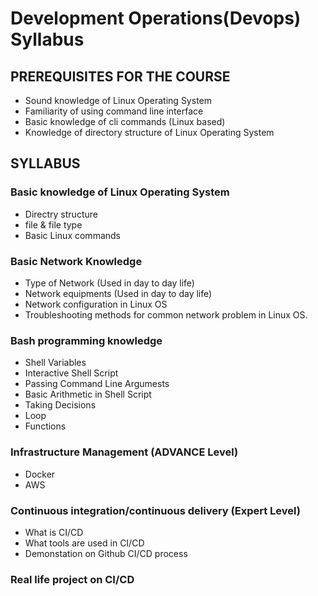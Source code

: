 # Development Operations(Devops) Syllabus

## PREREQUISITES FOR THE COURSE
  - Sound knowledge of Linux Operating System
  - Familiarity of using command line interface
  - Basic knowledge of cli commands (Linux based)
  - Knowledge of directory structure of Linux Operating System

## SYLLABUS
### Basic knowledge of Linux Operating System
- Directry structure
- file & file type
- Basic Linux commands

### Basic Network Knowledge
- Type of Network (Used in day to day life)
- Network equipments (Used in day to day life)
- Network configuration in Linux OS
- Troubleshooting methods for common network problem in Linux OS.

### Bash programming knowledge
- Shell Variables
- Interactive Shell Script
- Passing Command Line Argumests
- Basic Arithmetic in Shell Script
- Taking Decisions
- Loop
- Functions

### Infrastructure Management (ADVANCE Level)
- Docker
- AWS

###  Continuous integration/continuous delivery (Expert Level)
- What is CI/CD
- What tools are used in CI/CD
- Demonstation on Github CI/CD process

### Real life project on CI/CD
